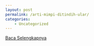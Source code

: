 ```yaml
---
layout: post
permalink: /arti-mimpi-ditindih-ular/
categories:
    - Uncategorized
---
```


[Baca Selengkapnya](/01)